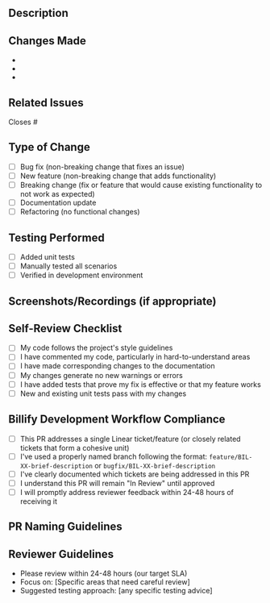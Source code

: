 ## Description
<!-- Provide a brief, clear description of what this PR accomplishes -->

## Changes Made
<!-- List the specific changes made (bullet points work well) -->
- 
- 
- 

## Related Issues
<!-- Link to any related issues this PR addresses -->
Closes #

## Type of Change
<!-- Mark with an 'x' all that apply -->
- [ ] Bug fix (non-breaking change that fixes an issue)
- [ ] New feature (non-breaking change that adds functionality)
- [ ] Breaking change (fix or feature that would cause existing functionality to not work as expected)
- [ ] Documentation update
- [ ] Refactoring (no functional changes)

## Testing Performed
<!-- Describe the testing you've done to verify your changes -->
- [ ] Added unit tests
- [ ] Manually tested all scenarios
- [ ] Verified in development environment

## Screenshots/Recordings (if appropriate)
<!-- Add screenshots or recordings demonstrating the change -->

## Self-Review Checklist
<!-- Mark with an 'x' all that apply -->
- [ ] My code follows the project's style guidelines
- [ ] I have commented my code, particularly in hard-to-understand areas
- [ ] I have made corresponding changes to the documentation
- [ ] My changes generate no new warnings or errors
- [ ] I have added tests that prove my fix is effective or that my feature works
- [ ] New and existing unit tests pass with my changes

## Billify Development Workflow Compliance
<!-- Ensure your PR follows Billify's development guidelines -->
- [ ] This PR addresses a single Linear ticket/feature (or closely related tickets that form a cohesive unit)
- [ ] I've used a properly named branch following the format: `feature/BIL-XX-brief-description` or `bugfix/BIL-XX-brief-description`
- [ ] I've clearly documented which tickets are being addressed in this PR
- [ ] I understand this PR will remain "In Review" until approved
- [ ] I will promptly address reviewer feedback within 24-48 hours of receiving it

## PR Naming Guidelines
<!-- Make sure your PR title follows the format: "[BIL-XX] Brief description of changes" -->
<!-- For example: "[BIL-86] Implement Ponto API Authentication" -->

## Reviewer Guidelines
<!-- Instructions for reviewers -->
- Please review within 24-48 hours (our target SLA)
- Focus on: [Specific areas that need careful review]
- Suggested testing approach: [any specific testing advice]
